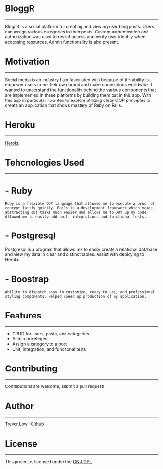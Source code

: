 # BloggR
---
BloggR is a social platform for creating and viewing user blog posts. Users can assign various categories to their posts. Custom authentication and authorization was used to restict access and verify user identity when accessing resources. Admin functionality is also present.

# Motivation
---
Social media is an industry I am fascinated with because of it's ability to empower users to be their own brand and make connections worldwide. I wanted to understand the functionality behind the various components that are implemented in these platforms by building them out in this app. With this app in particular I wanted to explore utilizing clean OOP principles to create an application that shows mastery of Ruby on Rails. 

# Heroku 
---
[Heroku](https://alpha-blog-t.herokuapp.com)

# Tehcnologies Used
---
# - Ruby
    Ruby is a flexible OOP language that allowed me to execute a proof of concept fairly quickly. Rails is a development framework which makes abstracting out tasks much easier and allows me to DRY up my code. Allowed me to easily add unit, integration, and functional tests.

# - Postgresql
  Postgresql is a program that allows me to easily create a relational database and view my data in clear and distinct tables. Assist with deploying to Heroku.

# - Boostrap
    Ability to dispatch easy to customize, ready to use, and professional styling components. Helped speed up production of my application.

# Features
---
- CRUD for users, posts, and categories 
- Admin priveleges 
- Assign a category to a post
- Unit, integration, and funcitonal tests

# Contributing
---
Contributions are welcome, submit a pull request!

# Author
---
Trevor Low -[Github](https://github.com/tklow94?tab=repositories)

# License 
---
This project is licensed under the [GNU GPL](https://www.gnu.org/licenses/gpl-3.0.en.html)


